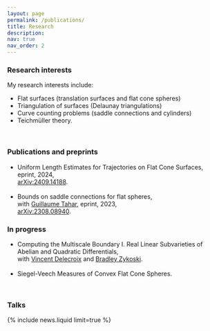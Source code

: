 ```yaml
---
layout: page
permalink: /publications/
title: Research
description: 
nav: true
nav_order: 2
---
```


<!-- _pages/publications.md -->

<!-- Bibsearch Feature -->

<style>
  .bold-text {
    font-weight: bold; /* 使文字粗体 */
    font-weight: 400; /* 700 或更高的值可增强粗体效果 */
  }
</style>

<h3>
    <a style="color: inherit">Research interests</a>
</h3>
<p><span class="font-weight-lighter">My research interests include:</span></p>
<ul>
  <li><span class="bold-text">Flat surfaces</span> <span class="font-weight-lighter">(translation surfaces and flat cone spheres)</span></li>
  <li><span class="bold-text">Triangulation of surfaces</span> <span class="font-weight-lighter">(Delaunay triangulations)</span></li>
  <li><span class="bold-text">Curve counting problems</span> <span class="font-weight-lighter">(saddle connections and cylinders)</span></li>
  <li><span class="bold-text">Teichmüller theory.</span></li>
</ul>


<br>
<h3>
    <a style="color: inherit">Publications and preprints</a>
</h3>
<ul>
        <li> 
        <span class="bold-text">Uniform Length Estimates for Trajectories on Flat Cone Surfaces,</span><br>
        <span class="font-weight-lighter">eprint, 2024,</span><br>
        <span class="font-weight-lighter"><a href="https://arxiv.org/abs/2409.14188">arXiv:2409.14188</a>.</span>
        </li><br>
        <li> 
        <span class="bold-text">Bounds on saddle connections for flat spheres,</span><br>
        <span class="bold-text">with <a href="https://bimsa.net/people/tahar/">Guillaume Tahar</a>, eprint, 2023,</span><br>
        <span class="font-weight-lighter"><a href="https://arxiv.org/abs/2308.08940">arXiv:2308.08940</a>.</span>
        </li>
</ul>

<h3>
    <a style="color: inherit">In progress</a>
</h3>
<ul>
        <li> 
        <span class="bold-text">Computing the Multiscale Boundary I. Real Linear Subvarieties of Abelian and Quadratic Differentials,</span><br>
        <span class="bold-text">with <a href="https://www.labri.fr/perso/vdelecro/">Vincent Delecroix</a> and <a href="">Bradley Zykoski</a>.</span>
        </li><br>
        <li>
        <span class="bold-text">Siegel-Veech Measures of Convex Flat Cone Spheres.</span><br>
        </li>
</ul>

<br>
<h3>
    <a style="color: inherit">Talks</a>
</h3>
{% include news.liquid limit=true %}